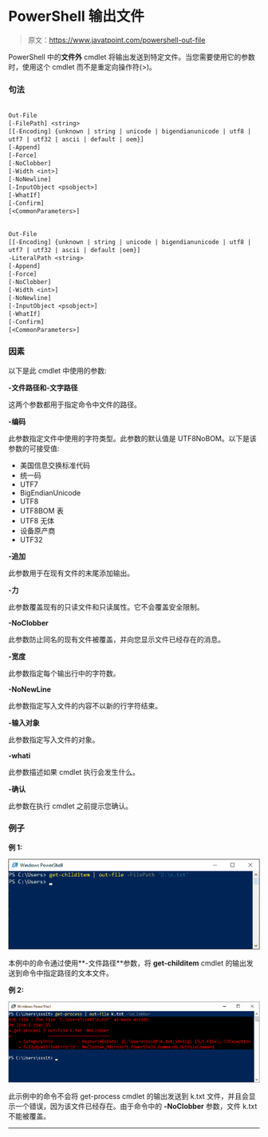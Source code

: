 # PowerShell 输出文件

> 原文：<https://www.javatpoint.com/powershell-out-file>

PowerShell 中的**文件外** cmdlet 将输出发送到特定文件。当您需要使用它的参数时，使用这个 cmdlet 而不是重定向操作符(>)。

### 句法

```

Out-File 
[-FilePath] <string> 
[[-Encoding] {unknown | string | unicode | bigendianunicode | utf8 | utf7 | utf32 | ascii | default | oem}] 
[-Append] 
[-Force] 
[-NoClobber] 
[-Width <int>] 
[-NoNewline] 
[-InputObject <psobject>] 
[-WhatIf] 
[-Confirm]  
[<CommonParameters>]

```

```

Out-File 
[[-Encoding] {unknown | string | unicode | bigendianunicode | utf8 | utf7 | utf32 | ascii | default |oem}] 
-LiteralPath <string> 
[-Append] 
[-Force] 
[-NoClobber] 
[-Width <int>] 
[-NoNewline] 
[-InputObject <psobject>]
[-WhatIf] 
[-Confirm]  
[<CommonParameters>]

```

### 因素

以下是此 cmdlet 中使用的参数:

**-文件路径和-文字路径**

这两个参数都用于指定命令中文件的路径。

**-编码**

此参数指定文件中使用的字符类型。此参数的默认值是 UTF8NoBOM。以下是该参数的可接受值:

*   美国信息交换标准代码
*   统一码
*   UTF7
*   BigEndianUnicode
*   UTF8
*   UTF8BOM 表
*   UTF8 无体
*   设备原产商
*   UTF32

**-追加**

此参数用于在现有文件的末尾添加输出。

**-力**

此参数覆盖现有的只读文件和只读属性。它不会覆盖安全限制。

**-NoClobber**

此参数防止同名的现有文件被覆盖，并向您显示文件已经存在的消息。

**-宽度**

此参数指定每个输出行中的字符数。

**-NoNewLine**

此参数指定写入文件的内容不以新的行字符结束。

**-输入对象**

此参数指定写入文件的对象。

**-whati**

此参数描述如果 cmdlet 执行会发生什么。

**-确认**

此参数在执行 cmdlet 之前提示您确认。

### 例子

**例 1:**

![PowerShell Out-File](img/9ad08bb67c9f67e329a290edda375b4c.png)

本例中的命令通过使用**-文件路径**参数，将 **get-childitem** cmdlet 的输出发送到命令中指定路径的文本文件。

**例 2:**

![PowerShell Out-File](img/33c91d4c43172f9e326ba1c751901660.png)

此示例中的命令不会将 get-process cmdlet 的输出发送到 k.txt 文件，并且会显示一个错误，因为该文件已经存在。由于命令中的 **-NoClobber** 参数，文件 k.txt 不能被覆盖。

* * *